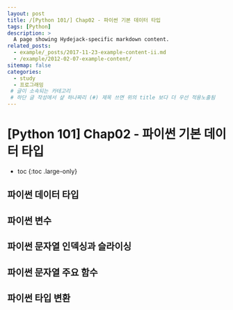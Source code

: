 ```yaml
---
layout: post
title: /[Python 101/] Chap02 - 파이썬 기본 데이터 타입
tags: [Python]
description: >
  A page showing Hydejack-specific markdown content.
related_posts:
  - example/_posts/2017-11-23-example-content-ii.md
  - /example/2012-02-07-example-content/
sitemap: false
categories:
  - study
  - 프로그래밍
 # 글이 소속되는 카테고리 
 # 하단 글 작성에서 샾 하나짜리 (#) 제목 쓰면 위의 title 보다 더 우선 적용노출됨 
---
```


# [Python 101] Chap02 - 파이썬 기본 데이터 타입

* toc 
{:toc .large-only}

## 파이썬 데이터 타입   

## 파이썬 변수  

## 파이썬 문자열 인덱싱과 슬라이싱

## 파이썬 문자열 주요 함수  

## 파이썬 타입 변환